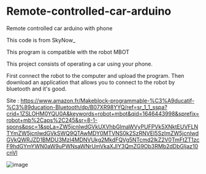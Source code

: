 # Remote-controlled-car-arduino
Remote controlled car arduino with phone

This code is from SkyNow_

This program is compatible with the robot MBOT 

This project consists of operating a car using your phone.

First connect the robot to the computer and upload the program. Then download an application that allows you to connect to the robot by bluetooth and it's good.

Site : https://www.amazon.fr/Makeblock-programmable-%C3%A9ducatif-%C3%89ducation-Bluetooth/dp/B07XR98YYQ/ref=sr_1_1_sspa?crid=1ZSLOHM0YQU0A&keywords=robot+mbot&qid=1646443998&sprefix=robot+mb%2Caps%2C245&sr=8-1-spons&psc=1&spLa=ZW5jcnlwdGVkUXVhbGlmaWVyPUFPVk5XNktEUVFLNTYmZW5jcnlwdGVkSWQ9QTAwMDY0MTVNS0k2SzRNVEI5SzImZW5jcnlwdGVkQWRJZD1BMDU3MzI4MDNVUkg2MkdFQVg5NTcmd2lkZ2V0TmFtZT1zcF9hdGYmYWN0aW9uPWNsaWNrUmVkaXJlY3QmZG9Ob3RMb2dDbGljaz10cnVl


![image](https://user-images.githubusercontent.com/93336837/156863542-648f142b-96d8-4c92-a60b-0fe61e336ea3.png)
